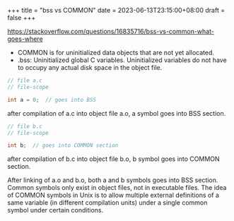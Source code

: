 +++
title = "bss vs COMMON"
date = 2023-06-13T23:15:00+08:00
draft = false
+++

<https://stackoverflow.com/questions/16835716/bss-vs-common-what-goes-where>

-   COMMON is for uninitialized data objects that are not yet allocated.
-   .bss: Uninitialized global C variables. Uninitialized variables do not have to occupy any actual disk space in the object file.

<!--listend-->

```C
// file a.c
// file-scope

int a = 0;  // goes into BSS
```

after compilation of a.c into object file a.o, a symbol goes into BSS section.

```C
// file b.c
// file-scope

int b;  // goes into COMMON section
```

after compilation of b.c into object file b.o, b symbol goes into COMMON section.

After linking of a.o and b.o, both a and b symbols goes into BSS section. Common symbols only exist in object files, not in executable files. The idea of COMMON symbols in Unix is to allow multiple external definitions of a same variable (in different compilation units) under a single common symbol under certain conditions.
